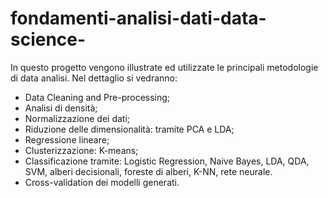 # fondamenti-analisi-dati-data-science-

In questo progetto vengono illustrate ed utilizzate le principali metodologie di data analisi. Nel dettaglio si vedranno: 
 
 - Data Cleaning and Pre-processing;
 - Analisi di densità;
 - Normalizzazione dei dati;
 - Riduzione delle dimensionalità: tramite PCA e LDA;
 - Regressione lineare;
 - Clusterizzazione: K-means;
 - Classificazione tramite: Logistic Regression, Naive Bayes, LDA, QDA, SVM, alberi decisionali, foreste di alberi, K-NN, rete neurale.
 - Cross-validation dei modelli generati.
 
